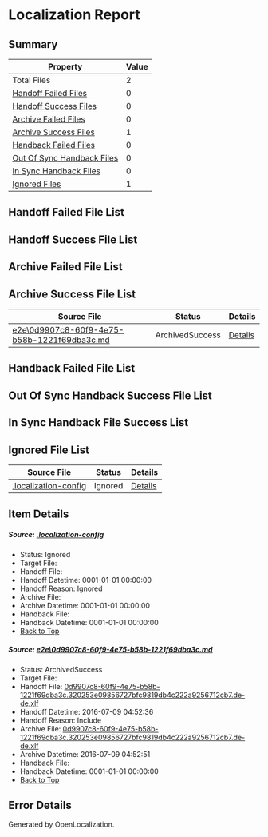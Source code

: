 # <a name='report-top'></a> Localization Report

## Summary
 Property | Value 
 -------- | ----- 
 Total Files | 2
[ Handoff Failed Files ](#handoff-failed-list)| 0
[ Handoff Success Files ](#handoff-success-list)| 0
[ Archive Failed Files ](#archive-failed-list)| 0
[ Archive Success Files ](#archive-success-list)| 1
[ Handback Failed Files ](#handback-failed-list)| 0
[ Out Of Sync Handback Files ](#outofsync-handback-success-list)| 0
[ In Sync Handback Files ](#insync-handback-success-list)| 0
[ Ignored Files ](#ignored-list)| 1

## <a name='handoff-failed-list'></a> Handoff Failed File List

## <a name='handoff-success-list'></a> Handoff Success File List

## <a name='archive-failed-list'></a> Archive Failed File List

## <a name='archive-success-list'></a> Archive Success File List
 Source File | Status | Details 
 ----------- | ------ | ------- 
 [e2e\0d9907c8-60f9-4e75-b58b-1221f69dba3c.md](https://github.com/OpenLocalizationTestOrg/oltest/blob/25ab15274e43b73953c83db64ef3b62c96692f1d/e2e/0d9907c8-60f9-4e75-b58b-1221f69dba3c.md) | ArchivedSuccess | [Details](#1f3ec78da098ee4b4b5fa7b52e8b035586e6883e1)

## <a name='handback-failed-list'></a> Handback Failed File List

## <a name='outofsync-handback-success-list'></a> Out Of Sync Handback Success File List

## <a name='insync-handback-success-list'></a> In Sync Handback File Success List

## <a name='ignored-list'></a> Ignored File List
 Source File | Status | Details 
 ----------- | ------ | ------- 
 [.localization-config](https://github.com/OpenLocalizationTestOrg/oltest/blob/25ab15274e43b73953c83db64ef3b62c96692f1d/.localization-config) | Ignored | [Details](#3d4f252ac210baf56311d7e97dcc2db10974dbd20)

## Item Details
##### <a name='3d4f252ac210baf56311d7e97dcc2db10974dbd20'></a> Source: [.localization-config](https://github.com/OpenLocalizationTestOrg/oltest/blob/25ab15274e43b73953c83db64ef3b62c96692f1d/.localization-config)
* Status: Ignored
* Target File: 
* Handoff File: 
* Handoff Datetime: 0001-01-01 00:00:00
* Handoff Reason: Ignored
* Archive File: 
* Archive Datetime: 0001-01-01 00:00:00
* Handback File: 
* Handback Datetime: 0001-01-01 00:00:00
* [Back to Top](#report-top)

##### <a name='1f3ec78da098ee4b4b5fa7b52e8b035586e6883e1'></a> Source: [e2e\0d9907c8-60f9-4e75-b58b-1221f69dba3c.md](https://github.com/OpenLocalizationTestOrg/oltest/blob/25ab15274e43b73953c83db64ef3b62c96692f1d/e2e/0d9907c8-60f9-4e75-b58b-1221f69dba3c.md)
* Status: ArchivedSuccess
* Target File: 
* Handoff File: [0d9907c8-60f9-4e75-b58b-1221f69dba3c.320253e09856727bfc9819db4c222a9256712cb7.de-de.xlf](https://github.com/OpenLocalizationTestOrg/olhandoff-e2e/blob/2e41bd3eb6112c1611aed7a5f5f8af2ff189b1d9/ol-handoff/OpenLocalizationTestOrg/oltest-dede-fly/ci/ht/0d9907c8-60f9-4e75-b58b-1221f69dba3c.320253e09856727bfc9819db4c222a9256712cb7.de-de.xlf)
* Handoff Datetime: 2016-07-09 04:52:36
* Handoff Reason: Include
* Archive File: [0d9907c8-60f9-4e75-b58b-1221f69dba3c.320253e09856727bfc9819db4c222a9256712cb7.de-de.xlf](https://github.com/OpenLocalizationTestOrg/olhandoff-e2e/blob/cad234de56dd8e0abaa36805118d0c4106737e5a/ol-archive/OpenLocalizationTestOrg/oltest-dede-fly/ci/ht/0d9907c8-60f9-4e75-b58b-1221f69dba3c.320253e09856727bfc9819db4c222a9256712cb7.de-de.xlf)
* Archive Datetime: 2016-07-09 04:52:51
* Handback File: 
* Handback Datetime: 0001-01-01 00:00:00
* [Back to Top](#report-top)


## Error Details

Generated by OpenLocalization.
